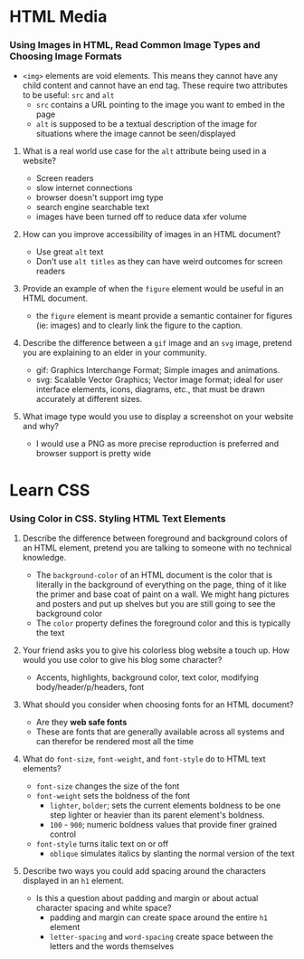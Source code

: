 # HTML Media

### Using Images in HTML, Read Common Image Types and Choosing Image Formats

* `<img>` elements are void elements.  This means they cannot have any child content and cannot have an end tag.  These require two attributes to be useful: `src` and `alt`
  * `src` contains a URL pointing to the image you want to embed in the page
  * `alt` is supposed to be a textual description of the image for situations where the image cannot be seen/displayed

1. What is a real world use case for the `alt` attribute being used in a website?
   * Screen readers 
   * slow internet connections 
   * browser doesn't support img type
   * search engine searchable text
   * images have been turned off to reduce data xfer volume

2. How can you improve accessibility of images in an HTML document?
   * Use great `alt` text
   * Don't use `alt titles` as they can have weird outcomes for screen readers

3. Provide an example of when the `figure` element would be useful in an HTML document.
   * the `figure` element is meant provide a semantic container for figures (ie: images) and to clearly link the figure to the caption.

4. Describe the difference between a `gif` image and an `svg` image, pretend you are explaining to an elder in your community.
   * gif: Graphics Interchange Format; Simple images and animations.
   * svg: Scalable Vector Graphics; Vector image format; ideal for user interface elements, icons, diagrams, etc., that must be drawn accurately at different sizes.

5. What image type would you use to display a screenshot on your website and why?
   * I would use a PNG as more precise reproduction is preferred and browser support is pretty wide

# Learn CSS

### Using Color in CSS. Styling HTML Text Elements

1. Describe the difference between foreground and background colors of an HTML element, pretend you are talking to someone with no technical knowledge.
   * The `background-color` of an HTML document is the color that is literally in the background of everything on the page, thing of it like the primer and base coat of paint on a wall.  We might hang pictures and posters and put up shelves but you are still going to see the background color
   * The `color` property defines the foreground color and this is typically the text

2. Your friend asks you to give his colorless blog website a touch up. How would you use color to give his blog some character?
   * Accents, highlights, background color, text color, modifying body/header/p/headers, font

3. What should you consider when choosing fonts for an HTML document?
   * Are they **web safe fonts**
   * These are fonts that are generally available across all systems and can therefor be rendered most all the time

4. What do `font-size`, `font-weight`, and `font-style` do to HTML text elements?
   * `font-size` changes the size of the font
   * `font-weight` sets the boldness of the font
     * `lighter`, `bolder`; sets the current elements boldness to be one step lighter or heavier than its parent element's boldness.
     * `100` - `900`; numeric boldness values that provide finer grained control
   * `font-style` turns italic text on or off
     * `oblique` simulates italics by slanting the normal version of the text

5. Describe two ways you could add spacing around the characters displayed in an `h1` element.
   * Is this a question about padding and margin or about actual character spacing and white space?
     * padding and margin can create space around the entire `h1` element
     * `letter-spacing` and `word-spacing` create space between the letters and the words themselves

     
